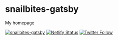 # snailbites-gatsby

My homepage

[![snailbites-gatsby](https://img.shields.io/endpoint?url=https://dashboard.cypress.io/badge/simple/wfozh5&style=flat&logo=cypress)](https://dashboard.cypress.io/projects/wfozh5/runs)
[![Netlify Status](https://api.netlify.com/api/v1/badges/c95bf86f-a29b-4bd3-a7f3-c8c08772b032/deploy-status)](https://app.netlify.com/sites/snailbites/deploys)
[![Twitter Follow](https://img.shields.io/twitter/follow/snailbites.svg?style=social)](https://twitter.com/snailbites)
